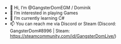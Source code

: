- 👋 Hi, I’m @GangsterDomEGM / Dominik
- 👀 I’m interested in playing Games
- 🌱 I’m currently learning C#
- 📫 You can reach me via Discord or Steam (Discord: GangsterDom#8996 | Steam: https://steamcommunity.com/id/GangsterDomLive/)
